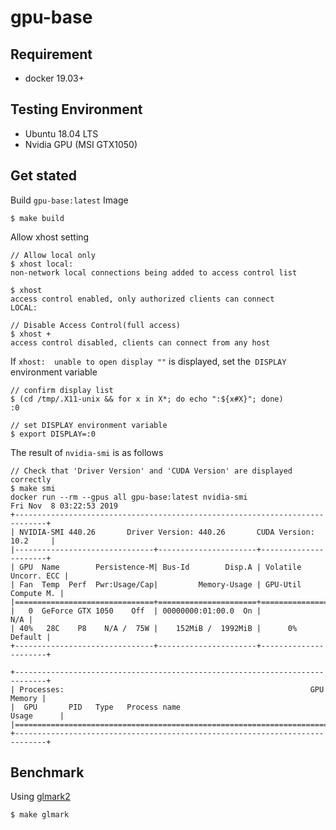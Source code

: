 # gpu-base

## Requirement

* docker 19.03+

## Testing Environment

* Ubuntu 18.04 LTS
* Nvidia GPU (MSI GTX1050)

## Get stated

Build `gpu-base:latest` Image

```
$ make build
```

Allow xhost setting

```
// Allow local only
$ xhost local:
non-network local connections being added to access control list

$ xhost
access control enabled, only authorized clients can connect
LOCAL:

// Disable Access Control(full access)
$ xhost +
access control disabled, clients can connect from any host
```

If `xhost:  unable to open display ""` is displayed, set the` DISPLAY` environment variable

```
// confirm display list
$ (cd /tmp/.X11-unix && for x in X*; do echo ":${x#X}"; done)
:0

// set DISPLAY environment variable
$ export DISPLAY=:0
```

The result of `nvidia-smi` is as follows

```
// Check that 'Driver Version' and 'CUDA Version' are displayed correctly
$ make smi
docker run --rm --gpus all gpu-base:latest nvidia-smi
Fri Nov  8 03:22:53 2019
+-----------------------------------------------------------------------------+
| NVIDIA-SMI 440.26       Driver Version: 440.26       CUDA Version: 10.2     |
|-------------------------------+----------------------+----------------------+
| GPU  Name        Persistence-M| Bus-Id        Disp.A | Volatile Uncorr. ECC |
| Fan  Temp  Perf  Pwr:Usage/Cap|         Memory-Usage | GPU-Util  Compute M. |
|===============================+======================+======================|
|   0  GeForce GTX 1050    Off  | 00000000:01:00.0  On |                  N/A |
| 40%   28C    P8    N/A /  75W |    152MiB /  1992MiB |      0%      Default |
+-------------------------------+----------------------+----------------------+

+-----------------------------------------------------------------------------+
| Processes:                                                       GPU Memory |
|  GPU       PID   Type   Process name                             Usage      |
|=============================================================================|
+-----------------------------------------------------------------------------+
```

## Benchmark

Using [glmark2](https://github.com/glmark2/glmark2)

```
$ make glmark
```
